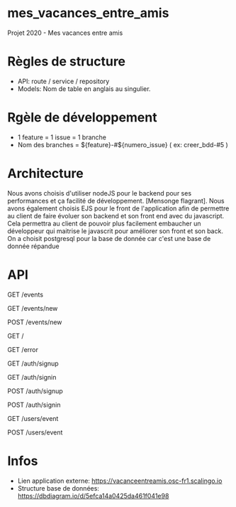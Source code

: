 # mes_vacances_entre_amis
Projet 2020 - Mes vacances entre amis

# Règles de structure

- API: route / service / repository
- Models: Nom de table en anglais au singulier.

# Rgèle de développement

- 1 feature = 1 issue = 1 branche
- Nom des branches = ${feature}-#${numero_issue} ( ex: creer_bdd-#5 )

# Architecture
Nous avons choisis d'utiliser nodeJS pour le backend pour ses performances et ça facilité de développement. [Mensonge flagrant].
Nous avons également choisis EJS pour le front de l'application afin de permettre au client de faire évoluer son backend et son front end avec du javascript. Cela permettra au client de pouvoir plus facilement embaucher un développeur qui maitrise le javascrit pour améliorer son front et son back.
On a choisit postgresql pour la base de donnée car c'est une base de donnée répandue 
# API

GET /events

GET /events/new 

POST /events/new 

GET /

GET /error

GET /auth/signup

GET /auth/signin

POST /auth/signup

POST /auth/signin

GET /users/event

POST /users/event

# Infos

- Lien application externe: https://vacanceentreamis.osc-fr1.scalingo.io
- Structure base de données: https://dbdiagram.io/d/5efca14a0425da461f041e98
